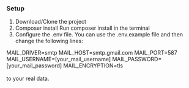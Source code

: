 ### Setup
1. Download/Clone the project
2. Composer install Run composer install in the terminal
3. Configure the .env file.
    You can use the .env.example file and then change the following lines:

MAIL_DRIVER=smtp 
MAIL_HOST=smtp.gmail.com 
MAIL_PORT=587 
MAIL_USERNAME=[your_mail_username]
MAIL_PASSWORD=[your_mail_password]
MAIL_ENCRYPTION=tls<br>
<br>
to your real data.
